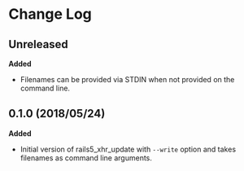# Change Log

## Unreleased

__Added__

* Filenames can be provided via STDIN when not provided on the command line.

## 0.1.0 (2018/05/24)

__Added__

* Initial version of rails5_xhr_update with `--write` option and takes
  filenames as command line arguments.
